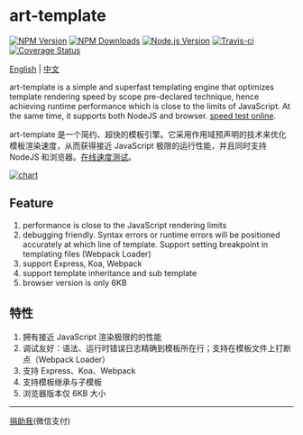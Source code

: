 # art-template

[![NPM Version](https://img.shields.io/npm/v/art-template.svg)](https://npmjs.org/package/art-template)
[![NPM Downloads](http://img.shields.io/npm/dm/art-template.svg)](https://npmjs.org/package/art-template)
[![Node.js Version](https://img.shields.io/node/v/art-template.svg)](http://nodejs.org/download/)
[![Travis-ci](https://travis-ci.org/aui/art-template.svg?branch=master)](https://travis-ci.org/aui/art-template)
[![Coverage Status](https://coveralls.io/repos/github/aui/art-template/badge.svg?branch=master)](https://coveralls.io/github/aui/art-template?branch=master)

[English](https://aui.github.io/art-template/) | [中文](https://aui.github.io/art-template/zh-cn/index.html)

art-template is a simple and superfast templating engine that optimizes template rendering speed by scope pre-declared technique, hence achieving runtime performance which is close to the limits of JavaScript. At the same time, it supports both NodeJS and browser. [speed test online](https://aui.github.io/art-template/rendering-test/).

art-template 是一个简约、超快的模板引擎。它采用作用域预声明的技术来优化模板渲染速度，从而获得接近 JavaScript 极限的运行性能，并且同时支持 NodeJS 和浏览器。[在线速度测试](https://aui.github.io/art-template/rendering-test/)。

[![chart](https://aui.github.io/art-template/images/chart@2x.png)](https://aui.github.io/art-template/rendering-test/)

## Feature

1. performance is close to the JavaScript rendering limits
2. debugging friendly. Syntax errors or runtime errors will be positioned accurately at which line of template. Support setting breakpoint in templating files (Webpack Loader)
3. support Express, Koa, Webpack
4. support template inheritance and sub template
5. browser version is only 6KB

## 特性

1. 拥有接近 JavaScript 渲染极限的的性能
2. 调试友好：语法、运行时错误日志精确到模板所在行；支持在模板文件上打断点（Webpack Loader）
5. 支持 Express、Koa、Webpack
6. 支持模板继承与子模板
7. 浏览器版本仅 6KB 大小

-----------------

[捐助我](https://cloud.githubusercontent.com/assets/1791748/25561320/09c9d6d0-2d9c-11e7-8689-1109f3f88f41.png)(微信支付)
